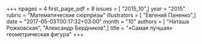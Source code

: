 +++
npages = 4
first_page_pdf = 8
issues = [ "2015_10",]
year = "2015"
rubric = "Математические сюрпризы"
illustrators = [ "Евгений Паненко",]
date = "2017-05-03T00:17:32+03:00"
month = "10"
authors = [ "Наташа Рожковская", "Александр Бердников",]
title = "«Самая лучшая» геометрическая фигура"
+++

